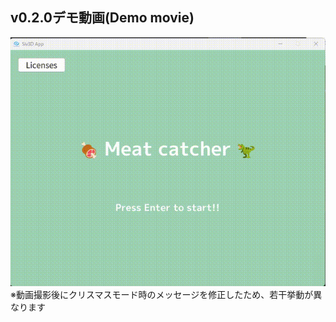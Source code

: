## v0.2.0デモ動画(Demo movie)
![ゲームデモ(Game demo)](./demo_v0_2_0.gif)
※動画撮影後にクリスマスモード時のメッセージを修正したため、若干挙動が異なります